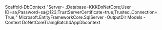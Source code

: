 
Scaffold-DbContext "Server=.;Database=KKKDoNetCore;User ID=sa;Password=sa@123;TrustServerCertificate=true;Trusted_Connection=True;" Microsoft.EntityFrameworkCore.SqlServer -OutputDir Models -Context DoNetCoreTraingBatch4AppDbcontext